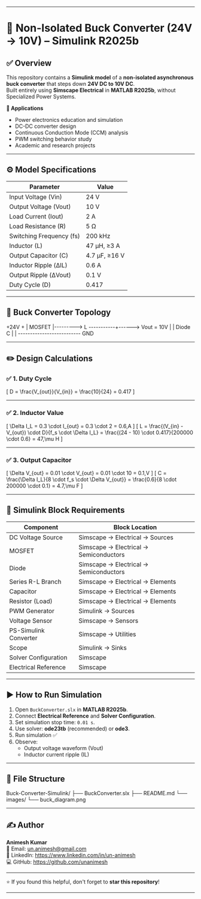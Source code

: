 
---

# 🔧 Non-Isolated Buck Converter (24V → 10V) – Simulink R2025b

## ✅ Overview
This repository contains a **Simulink model** of a **non-isolated asynchronous buck converter** that steps down **24V DC to 10V DC**.  
Built entirely using **Simscape Electrical** in **MATLAB R2025b**, without Specialized Power Systems.

**🔋 Applications**
- Power electronics education and simulation
- DC-DC converter design
- Continuous Conduction Mode (CCM) analysis
- PWM switching behavior study
- Academic and research projects

---

## ⚙️ Model Specifications

| Parameter | Value |
|-----------|--------|
| Input Voltage (Vin) | 24 V |
| Output Voltage (Vout) | 10 V |
| Load Current (Iout) | 2 A |
| Load Resistance (R) | 5 Ω |
| Switching Frequency (fs) | 200 kHz |
| Inductor (L) | 47 µH, ≥3 A |
| Output Capacitor (C) | 4.7 µF, ≥16 V |
| Inductor Ripple (ΔIL) | 0.6 A |
| Output Ripple (ΔVout) | 0.1 V |
| Duty Cycle (D) | 0.417 |

---

## 🔧 Buck Converter Topology

+24V + | MOSFET |---------> L -----------+------> Vout = 10V |                        | Diode                     C |                        | -------------------------- GND

---

## ✏️ Design Calculations

### ✅ 1. Duty Cycle
\[
D = \frac{V_{out}}{V_{in}} = \frac{10}{24} = 0.417
\]

---

### ✅ 2. Inductor Value
\[
\Delta I_L = 0.3 \cdot I_{out} = 0.3 \cdot 2 = 0.6\,A
\]
\[
L = \frac{(V_{in} - V_{out}) \cdot D}{f_s \cdot \Delta I_L}
= \frac{(24 - 10) \cdot 0.417}{200000 \cdot 0.6}
= 47\,\mu H
\]

---

### ✅ 3. Output Capacitor
\[
\Delta V_{out} = 0.01 \cdot V_{out} = 0.01 \cdot 10 = 0.1\,V
\]
\[
C = \frac{\Delta I_L}{8 \cdot f_s \cdot \Delta V_{out}}
= \frac{0.6}{8 \cdot 200000 \cdot 0.1}
= 4.7\,\mu F
\]

---

## 🧩 Simulink Block Requirements

| Component | Block Location |
|-----------|----------------|
| DC Voltage Source | Simscape → Electrical → Sources |
| MOSFET | Simscape → Electrical → Semiconductors |
| Diode | Simscape → Electrical → Semiconductors |
| Series R-L Branch | Simscape → Electrical → Elements |
| Capacitor | Simscape → Electrical → Elements |
| Resistor (Load) | Simscape → Electrical → Elements |
| PWM Generator | Simulink → Sources |
| Voltage Sensor | Simscape → Sensors |
| PS-Simulink Converter | Simscape → Utilities |
| Scope | Simulink → Sinks |
| Solver Configuration | Simscape |
| Electrical Reference | Simscape |

---

## ▶️ How to Run Simulation

1. Open `BuckConverter.slx` in **MATLAB R2025b**.
2. Connect **Electrical Reference** and **Solver Configuration**.
3. Set simulation stop time: `0.01 s`.
4. Use solver: **ode23tb** (recommended) or **ode3**.
5. Run simulation ✅
6. Observe:
   - Output voltage waveform (Vout)
   - Inductor current ripple (IL)

---

## 📂 File Structure

Buck-Converter-Simulink/ ├── BuckConverter.slx ├── README.md └── images/ └── buck_diagram.png

---

## ✍️ Author
**Animesh Kumar**  
📧 Email: un.animesh@gmail.com  
🔗 LinkedIn: https://www.linkedin.com/in/un-animesh  
💻 GitHub: https://github.com/unanimesh  

---

⭐ If you found this helpful, don't forget to **star this repository**!


---